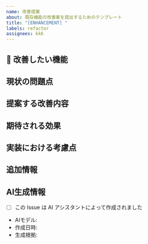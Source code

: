 ```yaml
---
name: 改善提案
about: 既存機能の改善案を提出するためのテンプレート
title: "[ENHANCEMENT] "
labels: refactor
assignees: kk6
---
```


## 🔧 改善したい機能
<!-- 改善したい既存機能について簡潔に説明してください -->

## 現状の問題点
<!-- 現在の実装における問題点や改善すべき点を記載してください -->

## 提案する改善内容
<!-- どのように改善すべきか、具体的な提案を記載してください -->

## 期待される効果
<!-- この改善によってどのようなメリットが得られるか説明してください -->

## 実装における考慮点
<!-- 実装時に考慮すべき点や注意点があれば記載してください -->

## 追加情報
<!-- 提案に関連する他の情報や背景があれば記載してください -->

## AI生成情報
<!-- AIアシスタントが作成した場合は記入してください -->
- [ ] この Issue は AI アシスタントによって作成されました
- AIモデル: <!-- 自身のモデル名を記載。例: Claude Sonnet 4, GPT-4.1 など -->
- 作成日時: <!-- YYYY-MM-DD HH:MM 形式 -->
- 生成根拠: <!-- ユーザーの要求やプロンプトの概要 -->
